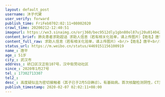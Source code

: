 ```yaml
---
layout: default_post
username: 沐子代黛
user_verify: forward
publish_time: FriFeb0702:02:11+08002020
crawl_time: 20200212-12:40:51
imageurl: https://wx3.sinaimg.cn/orj360/bec9512dly1gbn80ol87uj20u014042u.jpg,https://wx1.sinaimg.cn/orj360/bec9512dly1gbn80pcsbnj20u0140djy.jpg,https://wx1.sinaimg.cn/orj360/bec9512dly1gbn80puxuij20u0140n1p.jpg,https://wx2.sinaimg.cn/orj360/bec9512dly1gbn80qeym1j20u01400x3.jpg,https://wx3.sinaimg.cn/orj360/bec9512dly1gbn80r41nsj20u014010d.jpg,https://wx4.sinaimg.cn/orj360/bec9512dly1gbn80rwla6j20u0140gtr.jpg
content_brief: 肺炎患者求助超话 求助人信息（若有相关化验单，请上传图片）【姓名】唐平【年龄】51岁【所在城市】武汉市【所在小区、社区】硚口区汉正街107号，汉中街劳动社区【患病时间】2020年1月27号【联系方式】17302713307【其他紧急联系人】【病情描述】高度疑似且为密切接触者（其子已于2月5日确 ...全文
content_full_raw: 求助人信息（若有相关化验单，请上传图片）<br/>【姓名】唐平<br/>【年龄】51岁<br/>【所在城市】武汉市<br/>【所在小区、社区】硚口区汉正街107号，汉中街劳动社区<br/>【患病时间】2020年1月27号<br/>【联系方式】17302713307<br/>【其他紧急联系人】<br/>【病情描述】高度疑似且为密切接触者（其子已于2月5日确诊）。有基础病。首次核酸检测阴性，CT显示双肺散在斑片状感染，双侧胸膜增厚粘连，严重胸闷且呼吸困难，持续高热，呕吐，多次休克。多次就医后无好转，且严重恶化。目前独自一人卧床在家，难以自理，出行困难，不便就医。人命关天，危在旦夕，急求帮助。急急急！！！！
status_url: https://m.weibo.cn/status/4469151156100919
name_: 唐平
age_: 51岁
city_: 武汉市
address_: 硚口区汉正街107号，汉中街劳动社区
since_: 2020年1月27号
tel_: 17302713307
tel2_: 
desc_: 高度疑似且为密切接触者（其子已于2月5日确诊）。有基础病。首次核酸检测阴性，CT显示双肺散在斑片状感染，双侧胸膜增厚粘连，严重胸闷且呼吸困难，持续高热，呕吐，多次休克。多次就医后无好转，且严重恶化。目前独自一人卧床在家，难以自理，出行困难，不便就医。人命关天，危在旦夕，急求帮助。急急急！！！！
publish_timestamp: 2020-02-07 02:02:11+08:00
---
```

